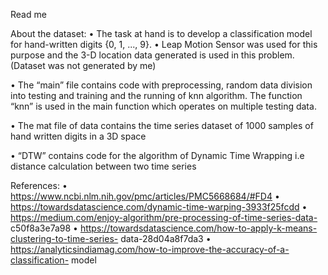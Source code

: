 
Read me 

About the dataset:
• The task at hand is to develop a classification model for hand-written digits {0, 1, ..., 9}.
• Leap Motion Sensor was used for this purpose and the 3-D location data generated
is used in this problem. (Dataset was not generated by me)

•	The “main” file contains code with preprocessing, random data division into testing and training and the running of knn algorithm. The function “knn” is used in the main function which operates on multiple testing data.

•	The mat file of data contains the time series dataset of 1000 samples of hand written digits in a 3D space

•	“DTW” contains code for the algorithm of Dynamic Time Wrapping i.e distance calculation between two time series 

References:
• https://www.ncbi.nlm.nih.gov/pmc/articles/PMC5668684/#FD4
• https://towardsdatascience.com/dynamic-time-warping-3933f25fcdd
• https://medium.com/enjoy-algorithm/pre-processing-of-time-series-data-
c50f8a3e7a98
• https://towardsdatascience.com/how-to-apply-k-means-clustering-to-time-series-
data-28d04a8f7da3
• https://analyticsindiamag.com/how-to-improve-the-accuracy-of-a-classification- model
